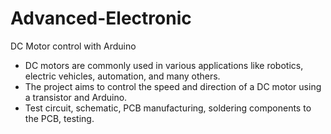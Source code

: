 # Advanced-Electronic
 DC Motor control with Arduino
- DC motors are commonly used in various applications like robotics, electric vehicles, automation, and many others. 
- The project aims to control the speed and direction of a DC motor using a transistor and Arduino.
- Test circuit, schematic, PCB manufacturing, soldering components to the PCB, testing.
